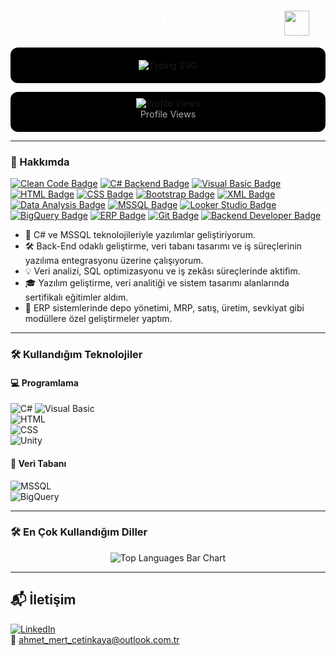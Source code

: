 <h1 align="center" style="color:#FFFFFF;">
  👨🏽‍💻 Ahmet Mert ÇETİNKAYA  
  <img src="https://media.giphy.com/media/AOSwwqVjNZlDO/giphy.gif" alt="Code GIF" width="40" style="vertical-align:middle; margin-left:10px;" />
</h1>




<p align="center" style="background-color:#000000; padding:20px; border-radius:12px;">
  <img src="https://readme-typing-svg.demolab.com?font=Fira+Code&duration=3500&pause=1000&color=FFFFFF&center=true&width=480&lines=Software+Developer;MSSQL+%2F+C%23+Enthusiast;Clean+Code%20%7C%20Sharp%20Mind;Always+Learning..." alt="Typing SVG" />
</p>

<p align="center" style="background-color:#000000; padding:10px 0 20px 0; border-radius:12px;">
  <img src="https://komarev.com/ghpvc/?username=ahmet-mert-cetinkaya&color=FFFFFF&style=flat-square" alt="Profile Views" />
  <br />
  <span style="color:#AAAAAA; font-size:0.9rem;">Profile Views</span>
</p>

---

### 🧠 Hakkımda

[![Clean Code Badge](https://img.shields.io/badge/-Clean%20Code%20Mindset-333333?style=flat-square&logo=codefactor&logoColor=white)]()
[![C# Backend Badge](https://img.shields.io/badge/-C%23%20Backend-68217A?style=flat-square&logo=csharp&logoColor=white)]()
[![Visual Basic Badge](https://img.shields.io/badge/-Visual%20Basic-6C3483?style=flat-square&logo=visualstudio&logoColor=white)]()
[![HTML Badge](https://img.shields.io/badge/-HTML5-E44F26?style=flat-square&logo=html5&logoColor=white)]()
[![CSS Badge](https://img.shields.io/badge/-CSS3-1572B6?style=flat-square&logo=css3&logoColor=white)]()
[![Bootstrap Badge](https://img.shields.io/badge/-Bootstrap-563D7C?style=flat-square&logo=bootstrap&logoColor=white)]()
[![XML Badge](https://img.shields.io/badge/-XML-8E44AD?style=flat-square&logo=xml&logoColor=white)]()
[![Data Analysis Badge](https://img.shields.io/badge/-Data%20Analysis-3498DB?style=flat-square&logo=googleanalytics&logoColor=white)]()
[![MSSQL Badge](https://img.shields.io/badge/-MSSQL-CC2927?style=flat-square&logo=microsoftsqlserver&logoColor=white)]()
[![Looker Studio Badge](https://img.shields.io/badge/-Looker%20Studio-4285F4?style=flat-square&logo=googleanalytics&logoColor=white)]()
[![BigQuery Badge](https://img.shields.io/badge/-BigQuery-1A73E8?style=flat-square&logo=googlecloud&logoColor=white)]()
[![ERP Badge](https://img.shields.io/badge/-ERP-9B59B6?style=flat-square&logo=windows&logoColor=white)]()
[![Git Badge](https://img.shields.io/badge/-Git-F05032?style=flat-square&logo=git&logoColor=white)]()
[![Backend Developer Badge](https://img.shields.io/badge/-Backend%20Developer-2C3E50?style=flat-square&logo=react&logoColor=white)]()


- 💼 C# ve MSSQL teknolojileriyle yazılımlar geliştiriyorum.  
- 🛠️ Back-End odaklı geliştirme, veri tabanı tasarımı ve iş süreçlerinin yazılıma entegrasyonu üzerine çalışıyorum.  
- 💡 Veri analizi, SQL optimizasyonu ve iş zekâsı süreçlerinde aktifim.  
- 🎓 Yazılım geliştirme, veri analitiği ve sistem tasarımı alanlarında sertifikalı eğitimler aldım.  
- 🧩 ERP sistemlerinde depo yönetimi, MRP, satış, üretim, sevkiyat gibi modüllere özel geliştirmeler yaptım.  

---

### 🛠️ Kullandığım Teknolojiler

#### 💻 Programlama  
![C#](https://img.shields.io/badge/C%23-9B59B6?style=for-the-badge&logo=csharp&logoColor=white)
![Visual Basic](https://img.shields.io/badge/Visual%20Basic-68217A?style=for-the-badge&logo=visualstudio&logoColor=white)  
![HTML](https://img.shields.io/badge/HTML-E34F26?style=for-the-badge&logo=html5&logoColor=white)  
![CSS](https://img.shields.io/badge/CSS-1572B6?style=for-the-badge&logo=css3&logoColor=white)  
![Unity](https://img.shields.io/badge/Unity-000000?style=for-the-badge&logo=unity&logoColor=white)  

#### 🧮 Veri Tabanı  
![MSSQL](https://img.shields.io/badge/MSSQL-CC2927?style=for-the-badge&logo=microsoftsqlserver&logoColor=white)  
![BigQuery](https://img.shields.io/badge/Google%20BigQuery-4285F4?style=for-the-badge&logo=googlecloud&logoColor=white)  

---

### 🛠️ En Çok Kullandığım Diller
<p align="center">
  <!-- Kullandığın dillerin yatay çubuk grafik görünümü -->
  <img src="https://github-readme-stats.vercel.app/api/top-langs/?username=ahmet-mert-cetinkaya&layout=compact&theme=dark" alt="Top Languages Bar Chart" />
</p>

---

## 📬 İletişim

[![LinkedIn](https://img.shields.io/badge/LinkedIn-0A66C2?style=flat-square&logo=linkedin&logoColor=white)](https://linkedin.com/in/ahmetmertcetinkaya)  
📧 ahmet_mert_cetinkaya@outlook.com.tr  
